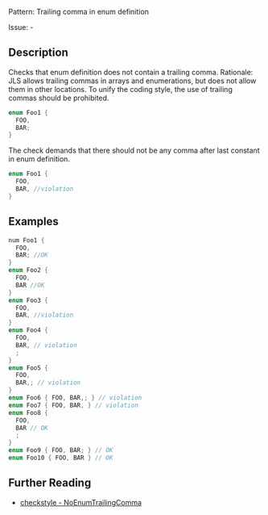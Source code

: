 Pattern: Trailing comma in enum definition

Issue: -

## Description

Checks that enum definition does not contain a trailing comma. Rationale: JLS allows trailing commas in arrays and enumerations, but does not allow them in other locations. To unify the coding style, the use of trailing commas should be prohibited.

```java
enum Foo1 {
  FOO,
  BAR;
}
```

The check demands that there should not be any comma after last constant in enum definition.

```java
enum Foo1 {
  FOO,
  BAR, //violation
}
```

## Examples

```java
num Foo1 {
  FOO,
  BAR; //OK
}
enum Foo2 {
  FOO,
  BAR //OK
}
enum Foo3 {
  FOO,
  BAR, //violation
}
enum Foo4 {
  FOO,
  BAR, // violation
  ;
}
enum Foo5 {
  FOO,
  BAR,; // violation
}
enum Foo6 { FOO, BAR,; } // violation
enum Foo7 { FOO, BAR, } // violation
enum Foo8 {
  FOO,
  BAR // OK
  ;
}
enum Foo9 { FOO, BAR; } // OK
enum Foo10 { FOO, BAR } // OK
```

## Further Reading

* [checkstyle - NoEnumTrailingComma](http://checkstyle.sourceforge.net/config_coding.html#NoEnumTrailingComma)